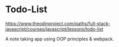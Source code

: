 # Todo-List

https://www.theodinproject.com/paths/full-stack-javascript/courses/javascript/lessons/todo-list

A note taking app using OOP principles & webpack.